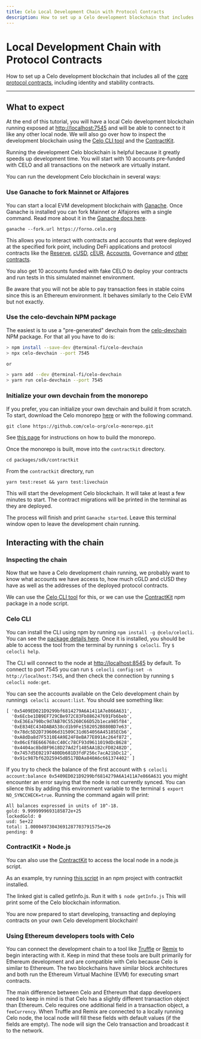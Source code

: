 ```yaml
---
title: Celo Local Development Chain with Protocol Contracts
description: How to set up a Celo development blockchain that includes all of the core protocol contracts including identity and stability contracts.
---
```


# Local Development Chain with Protocol Contracts

How to set up a Celo development blockchain that includes all of the [core protocol contracts](https://github.com/celo-org/celo-monorepo/tree/master/packages/protocol), including identity and stability contracts.

---

## What to expect

At the end of this tutorial, you will have a local Celo development blockchain running exposed at [http://localhost:7545](http://localhost:7545) and will be able to connect to it like any other local node. We will also go over how to inspect the development blockchain using the [Celo CLI tool](/cli/) and the [ContractKit](/developer/contractkit/).

Running the development Celo blockchain is helpful because it greatly speeds up development time. You will start with 10 accounts pre-funded with CELO and all transactions on the network are virtually instant.

You can run the development Celo blockchain in several ways:

### Use Ganache to fork Mainnet or Alfajores

You can start a local EVM development blockchain with [Ganache](https://trufflesuite.com/docs/ganache/index.html). Once Ganache is installed you can fork Mainnet or Alfajores with a single command. Read more about it in the [Ganache docs here](https://trufflesuite.com/blog/introducing-ganache-7/index.html#1-zero-config-mainnet-forking).

```shell
ganache --fork.url https://forno.celo.org
```

This allows you to interact with contracts and accounts that were deployed at the specified fork point, including DeFi applications and protocol contracts like the [Reserve](https://explorer.celo.org/address/0xc683e6f77B58D814B31F8661331EbDf63785D607/contracts), [cUSD](https://explorer.celo.org/address/0x765DE816845861e75A25fCA122bb6898B8B1282a/contracts), [cEUR](https://explorer.celo.org/token/0xD8763CBa276a3738E6DE85b4b3bF5FDed6D6cA73/token-transfers), [Accounts](https://explorer.celo.org/address/0x7d21685C17607338b313a7174bAb6620baD0aaB7/read-proxy), Governance and [other contracts](https://github.com/celo-org/celo-monorepo/tree/master/packages/protocol/contracts).

You also get 10 accounts funded with fake CELO to deploy your contracts and run tests in this simulated mainnet environment.

Be aware that you will not be able to pay transaction fees in stable coins since this is an Ethereum environment. It behaves similarly to the Celo EVM but not exactly.

### Use the celo-devchain NPM package

The easiest is to use a "pre-generated" devchain from the [celo-devchain](https://github.com/zviadm/celo-devchain) NPM package. For that all you have to do is:

```sh
> npm install --save-dev @terminal-fi/celo-devchain
> npx celo-devchain --port 7545

or

> yarn add --dev @terminal-fi/celo-devchain
> yarn run celo-devchain --port 7545
```

### Initialize your own devchain from the monorepo

If you prefer, you can initialize your own devchain and build it from scratch. To start, download the Celo monorepo [here](https://github.com/celo-org/celo-monorepo) or with the following command.

```text
git clone https://github.com/celo-org/celo-monorepo.git
```

See [this page](https://github.com/celo-org/celo-monorepo/blob/master/SETUP.md#building-celo-monorepo) for instructions on how to build the monorepo.

Once the monorepo is built, move into the `contractkit` directory.

```
cd packages/sdk/contractkit
```

From the `contractkit` directory, run

```
yarn test:reset && yarn test:livechain
```

This will start the development Celo blockchain. It will take at least a few minutes to start. The contract migrations will be printed in the terminal as they are deployed.

The process will finish and print `Ganache started`. Leave this terminal window open to leave the development chain running.

## Interacting with the chain

### **Inspecting the chain**

Now that we have a Celo development chain running, we probably want to know what accounts we have access to, how much cGLD and cUSD they have as well as the addresses of the deployed protocol contracts.

We can use the [Celo CLI tool](/cli/) for this, or we can use the [ContractKit](/developer/contractkit/) npm package in a node script.

### **Celo CLI**

You can install the CLI using npm by running `npm install -g @celo/celocli`. You can see the [package details here](https://www.npmjs.com/package/@celo/celocli). Once it is installed, you should be able to access the tool from the terminal by running `$ celocli`. Try `$ celocli help`.

The CLI will connect to the node at [http://localhost:8545](http://localhost:8545) by default. To connect to port 7545 you can run
`$ celocli config:set -n http://localhost:7545`, and then check the connection by running `$ celocli node:get`.

You can see the accounts available on the Celo development chain by running`$ celocli account:list`. You should see something like:

```text
[ '0x5409ED021D9299bf6814279A6A1411A7e866A631',
  '0x6Ecbe1DB9EF729CBe972C83Fb886247691Fb6beb',
  '0xE36Ea790bc9d7AB70C55260C66D52b1eca985f84',
  '0xE834EC434DABA538cd1b9Fe1582052B880BD7e63',
  '0x78dc5D2D739606d31509C31d654056A45185ECb6',
  '0xA8dDa8d7F5310E4A9E24F8eBA77E091Ac264f872',
  '0x06cEf8E666768cC40Cc78CF93d9611019dDcB628',
  '0x4404ac8bd8F9618D27Ad2f1485AA1B2cFD82482D',
  '0x7457d5E02197480Db681D3fdF256c7acA21bDc12',
  '0x91c987bf62D25945dB517BDAa840A6c661374402' ]
```

If you try to check the balance of the first account with `$ celocli account:balance 0x5409ED021D9299bf6814279A6A1411A7e866A631` you might encounter an error saying that the node is not currently synced. You can silence this by adding this environment variable to the terminal `$ export NO_SYNCCHECK=true`. Running the command again will print:

```text
All balances expressed in units of 10^-18.
gold: 9.9999999693185872e+25
lockedGold: 0
usd: 5e+22
total: 1.00004973043691287703791575e+26
pending: 0
```

### ContractKit + Node.js

You can also use the [ContractKit](/developer/contractkit/) to access the local node in a node.js script.

As an example, try running [this script](https://gist.github.com/critesjosh/35ba7b1c2fe41934308cb243b003001c) in an npm project with contractkit installed.

The linked gist is called getInfo.js. Run it with `$ node getInfo.js` This will print some of the Celo blockchain information.

You are now prepared to start developing, transacting and deploying contracts on your own Celo development blockchain!

### Using Ethereum developers tools with Celo

You can connect the development chain to a tool like [Truffle](https://trufflesuite.com/docs/truffle/) or [Remix](https://remix.ethereum.org/) to begin interacting with it. Keep in mind that these tools are built primarily for Ethereum development and are compatible with Celo because Celo is similar to Ethereum. The two blockchains have similar block architectures and both run the Ethereum Virtual Machine \(EVM\) for executing smart contracts.

The main difference between Celo and Ethereum that dapp developers need to keep in mind is that Celo has a slightly different transaction object than Ethereum. Celo requires one additional field in a transaction object, a `feeCurrency`. When Truffle and Remix are connected to a locally running Celo node, the local node will fill these fields with default values \(if the fields are empty\). The node will sign the Celo transaction and broadcast it to the network.
